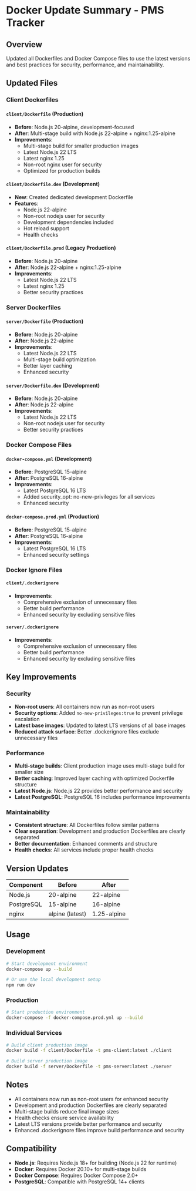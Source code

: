 # Docker Update Summary - PMS Tracker

## Overview
Updated all Dockerfiles and Docker Compose files to use the latest versions and best practices for security, performance, and maintainability.

## Updated Files

### Client Dockerfiles

#### `client/Dockerfile` (Production)
- **Before**: Node.js 20-alpine, development-focused
- **After**: Multi-stage build with Node.js 22-alpine + nginx:1.25-alpine
- **Improvements**:
  - Multi-stage build for smaller production images
  - Latest Node.js 22 LTS
  - Latest nginx 1.25
  - Non-root nginx user for security
  - Optimized for production builds

#### `client/Dockerfile.dev` (Development)
- **New**: Created dedicated development Dockerfile
- **Features**:
  - Node.js 22-alpine
  - Non-root nodejs user for security
  - Development dependencies included
  - Hot reload support
  - Health checks

#### `client/Dockerfile.prod` (Legacy Production)
- **Before**: Node.js 20-alpine
- **After**: Node.js 22-alpine + nginx:1.25-alpine
- **Improvements**:
  - Latest Node.js 22 LTS
  - Latest nginx 1.25
  - Better security practices

### Server Dockerfiles

#### `server/Dockerfile` (Production)
- **Before**: Node.js 20-alpine
- **After**: Node.js 22-alpine
- **Improvements**:
  - Latest Node.js 22 LTS
  - Multi-stage build optimization
  - Better layer caching
  - Enhanced security

#### `server/Dockerfile.dev` (Development)
- **Before**: Node.js 20-alpine
- **After**: Node.js 22-alpine
- **Improvements**:
  - Latest Node.js 22 LTS
  - Non-root nodejs user for security
  - Better security practices

### Docker Compose Files

#### `docker-compose.yml` (Development)
- **Before**: PostgreSQL 15-alpine
- **After**: PostgreSQL 16-alpine
- **Improvements**:
  - Latest PostgreSQL 16 LTS
  - Added security_opt: no-new-privileges for all services
  - Enhanced security

#### `docker-compose.prod.yml` (Production)
- **Before**: PostgreSQL 15-alpine
- **After**: PostgreSQL 16-alpine
- **Improvements**:
  - Latest PostgreSQL 16 LTS
  - Enhanced security settings

### Docker Ignore Files

#### `client/.dockerignore`
- **Improvements**:
  - Comprehensive exclusion of unnecessary files
  - Better build performance
  - Enhanced security by excluding sensitive files

#### `server/.dockerignore`
- **Improvements**:
  - Comprehensive exclusion of unnecessary files
  - Better build performance
  - Enhanced security by excluding sensitive files

## Key Improvements

### Security
- **Non-root users**: All containers now run as non-root users
- **Security options**: Added `no-new-privileges:true` to prevent privilege escalation
- **Latest base images**: Updated to latest LTS versions of all base images
- **Reduced attack surface**: Better .dockerignore files exclude unnecessary files

### Performance
- **Multi-stage builds**: Client production image uses multi-stage build for smaller size
- **Better caching**: Improved layer caching with optimized Dockerfile structure
- **Latest Node.js**: Node.js 22 provides better performance and security
- **Latest PostgreSQL**: PostgreSQL 16 includes performance improvements

### Maintainability
- **Consistent structure**: All Dockerfiles follow similar patterns
- **Clear separation**: Development and production Dockerfiles are clearly separated
- **Better documentation**: Enhanced comments and structure
- **Health checks**: All services include proper health checks

## Version Updates

| Component | Before | After |
|-----------|--------|-------|
| Node.js | 20-alpine | 22-alpine |
| PostgreSQL | 15-alpine | 16-alpine |
| nginx | alpine (latest) | 1.25-alpine |

## Usage

### Development
```bash
# Start development environment
docker-compose up --build

# Or use the local development setup
npm run dev
```

### Production
```bash
# Start production environment
docker-compose -f docker-compose.prod.yml up --build
```

### Individual Services
```bash
# Build client production image
docker build -f client/Dockerfile -t pms-client:latest ./client

# Build server production image
docker build -f server/Dockerfile -t pms-server:latest ./server
```

## Notes

- All containers now run as non-root users for enhanced security
- Development and production Dockerfiles are clearly separated
- Multi-stage builds reduce final image sizes
- Health checks ensure service availability
- Latest LTS versions provide better performance and security
- Enhanced .dockerignore files improve build performance and security

## Compatibility

- **Node.js**: Requires Node.js 18+ for building (Node.js 22 for runtime)
- **Docker**: Requires Docker 20.10+ for multi-stage builds
- **Docker Compose**: Requires Docker Compose 2.0+
- **PostgreSQL**: Compatible with PostgreSQL 14+ clients
